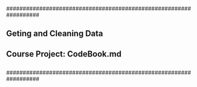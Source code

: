 ##################################################################
##
## Geting and Cleaning Data
##
## Course Project: CodeBook.md
##
##################################################################